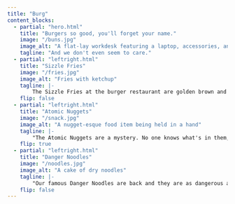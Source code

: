 ```yaml
---
title: "Burg"
content_blocks:
  - partial: "hero.html"
    title: "Burgers so good, you'll forget your name."
    image: "/buns.jpg"
    image_alt: "A flat-lay workdesk featuring a laptop, accessories, and a coffee"
    tagline: "And we don't even seem to care."
  - partial: "leftright.html"
    title: "Sizzle Fries"
    image: "/fries.jpg"
    image_alt: "Fries with ketchup"
    tagline: |-
        The Sizzle Fries at the burger restaurant are golden brown and crispy, and they are served with a side of ranch dressing. The fries are perfectly seasoned with a blend of spices, and they are a great complement to any burger.
    flip: false
  - partial: "leftright.html"
    title: "Atomic Nuggets"
    image: "/snack.jpg"
    image_alt: "A nugget-esque food item being held in a hand"
    tagline: |-
        "The Atomic Nuggets are a mystery. No one knows what's in them, but everyone knows they're delicious. These nuggets are fried to perfection and covered in a secret sauce that will leave you wanting more. So come on in and try the Atomic Nuggets today!"
    flip: true
  - partial: "leftright.html"
    title: "Danger Noodles"
    image: "/noodles.jpg"
    image_alt: "A cake of dry noodles"
    tagline: |- 
        "Our famous Danger Noodles are back and they are as dangerous as ever! These noodles are made with a special blend of spices and herbs that are known to be life threatening. We use only the freshest and most potent ingredients to make these noodles, so please be careful when consuming them. We recommend that you share these noodles with a friend or family member, as they are not meant to be eaten alone."
    flip: false
---
```


